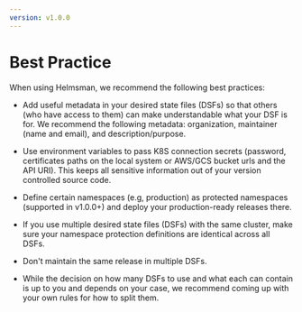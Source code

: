 ```yaml
---
version: v1.0.0
---
```


# Best Practice

When using Helmsman, we recommend the following best practices:

- Add useful metadata in your desired state files (DSFs) so that others (who have access to them) can make understandable what your DSF is for. We recommend the following metadata: organization, maintainer (name and email), and description/purpose.

- Use environment variables to pass K8S connection secrets (password, certificates paths on the local system or AWS/GCS bucket urls and the API URI). This keeps all sensitive information out of your version controlled source code.

- Define certain namespaces (e.g, production) as protected namespaces (supported in v1.0.0+) and deploy your production-ready releases there.

- If you use multiple desired state files (DSFs) with the same cluster, make sure your namespace protection definitions are identical across all DSFs.

- Don't maintain the same release in multiple DSFs.

- While the decision on how many DSFs to use and what each can contain is up to you and depends on your case, we recommend coming up with your own rules for how to split them.


